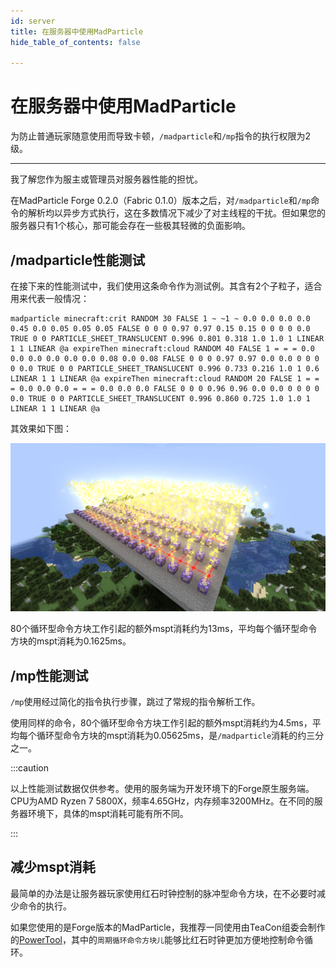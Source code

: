 ```yaml
---
id: server
title: 在服务器中使用MadParticle
hide_table_of_contents: false

---
```


# 在服务器中使用MadParticle

为防止普通玩家随意使用而导致卡顿，`/madparticle`和`/mp`指令的执行权限为2级。

---

我了解您作为服主或管理员对服务器性能的担忧。

在MadParticle Forge 0.2.0（Fabric 0.1.0）版本之后，对`/madparticle`和`/mp`命令的解析均以异步方式执行，这在多数情况下减少了对主线程的干扰。但如果您的服务器只有1个核心，那可能会存在一些极其轻微的负面影响。

## /madparticle性能测试

在接下来的性能测试中，我们使用这条命令作为测试例。其含有2个子粒子，适合用来代表一般情况：

```
madparticle minecraft:crit RANDOM 30 FALSE 1 ~ ~1 ~ 0.0 0.0 0.0 0.0 0.45 0.0 0.05 0.05 0.05 FALSE 0 0 0 0.97 0.97 0.15 0.15 0 0 0 0 0.0 TRUE 0 0 PARTICLE_SHEET_TRANSLUCENT 0.996 0.801 0.318 1.0 1.0 1 LINEAR 1 1 LINEAR @a expireThen minecraft:cloud RANDOM 40 FALSE 1 = = = 0.0 0.0 0.0 0.0 0.0 0.0 0.08 0.0 0.08 FALSE 0 0 0 0.97 0.97 0.0 0.0 0 0 0 0 0.0 TRUE 0 0 PARTICLE_SHEET_TRANSLUCENT 0.996 0.733 0.216 1.0 1 0.6 LINEAR 1 1 LINEAR @a expireThen minecraft:cloud RANDOM 20 FALSE 1 = = = 0.0 0.0 0.0 = = = 0.0 0.0 0.0 FALSE 0 0 0 0.96 0.96 0.0 0.0 0 0 0 0 0.0 TRUE 0 0 PARTICLE_SHEET_TRANSLUCENT 0.996 0.860 0.725 1.0 1.0 1 LINEAR 1 1 LINEAR @a
```

其效果如下图：

![image](./assets/2023-01-26_19.01.26.png)

80个循环型命令方块工作引起的额外mspt消耗约为13ms，平均每个循环型命令方块的mspt消耗为0.1625ms。

## /mp性能测试

`/mp`使用经过简化的指令执行步骤，跳过了常规的指令解析工作。

使用同样的命令，80个循环型命令方块工作引起的额外mspt消耗约为4.5ms，平均每个循环型命令方块的mspt消耗为0.05625ms，是`/madparticle`消耗的约三分之一。

:::caution

以上性能测试数据仅供参考。使用的服务端为开发环境下的Forge原生服务端。CPU为AMD Ryzen 7 5800X，频率4.65GHz，内存频率3200MHz。在不同的服务器环境下，具体的mspt消耗可能有所不同。

:::

## 减少mspt消耗

最简单的办法是让服务器玩家使用红石时钟控制的脉冲型命令方块，在不必要时减少命令的执行。

如果您使用的是Forge版本的MadParticle，我推荐一同使用由TeaCon组委会制作的[PowerTool](https://github.com/teaconmc/PowerTool)，其中的`周期循环命令方块儿`能够比红石时钟更加方便地控制命令循环。

